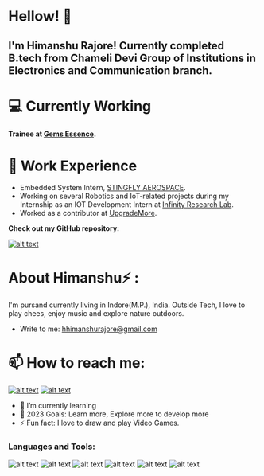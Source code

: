 # Hellow! 👋 
## I'm Himanshu Rajore! Currently completed B.tech from Chameli Devi Group of Institutions in Electronics and Communication branch.

💻 Currently Working
===========
**Trainee at [Gems Essence]([https://www.linkedin.com/company/stingflyaerospace/?originalSubdomain=in](https://www.gemsessence.com/)).**   
  
🔭 Work Experience 
===========

- Embedded System Intern, [STINGFLY AEROSPACE](https://www.linkedin.com/company/stingflyaerospace/?originalSubdomain=in).
- Working on several Robotics and IoT-related projects during my Internship as an IOT Development Intern at [Infinity Research Lab](https://infinityresearchlab.com/).
- Worked as a contributor at [UpgradeMore](https://upgrademore.com/). 

**Check out my GitHub repository:**

[![alt text](https://user-images.githubusercontent.com/96410955/147039841-66cb3b83-15cd-43d3-ad9d-4643a8986778.png "30DaysofPython")](https://github.com/himanu09/30-Days-of-Python)

About Himanshu⚡ :
================

I'm pursand currently living in Indore(M.P.), India. Outside Tech, I love to play chees, enjoy music and explore nature outdoors.
- Write to me: hhimanshurajore@gmail.com

📫 How to reach me:
==================
[![alt text](https://user-images.githubusercontent.com/96410955/147101374-cc77a8ec-afee-4389-9866-fd1278056dc9.png "Gmail")](mailto:hhimanshurajore@gmail.com)
[![alt text](https://user-images.githubusercontent.com/96410955/147101964-30bea307-9f2f-476d-b9db-3578449df79b.png "Linkedin")](https://www.linkedin.com/in/himanshu-rajore-427a861a8/)

- 🌱 I’m currently learning 
- 🥅 2023 Goals: Learn more, Explore more to develop more
- ⚡ Fun fact: I love to draw and play Video Games.


### Languages and Tools:

![alt text](https://img.shields.io/badge/Python-FFD43B?style=for-the-badge&logo=python&logoColor=blue)
![alt text](https://img.shields.io/badge/HTML5-E34F26?style=for-the-badge&logo=html5&logoColor=white)
![alt text](https://img.shields.io/badge/CSS3-1572B6?style=for-the-badge&logo=css3&logoColor=white)
![alt text](https://img.shields.io/badge/MySQL-005C84?style=for-the-badge&logo=mysql&logoColor=white)
![alt text](https://img.shields.io/badge/Ruby-CC342D?style=for-the-badge&logo=ruby&logoColor=white)
![alt text]([[https://img.shields.io/badge/Ruby_on_Rails-CC0000?style=for-the-badge&logo=ruby-on-rails&logoColor=white](https://img.shields.io/badge/Ruby_on_Rails-CC0000?style=for-the-badge&logo=ruby-on-rails&logoColor=white)https://img.shields.io/badge/Ruby_on_Rails-CC0000?style=for-the-badge&logo=ruby-on-rails&logoColor=white)







